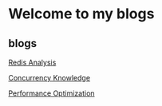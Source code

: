# Welcome to my blogs

## blogs
[Redis Analysis](https://github.com/Hankin-Liu/hankin.github.io/blob/master/redis/Redis_Analysis.md)

[Concurrency Knowledge](https://github.com/Hankin-Liu/hankin.github.io/blob/master/concurrency/Concurrency.md)

[Performance Optimization](https://github.com/Hankin-Liu/hankin.github.io/blob/master/performance_optimization/profile.md)
